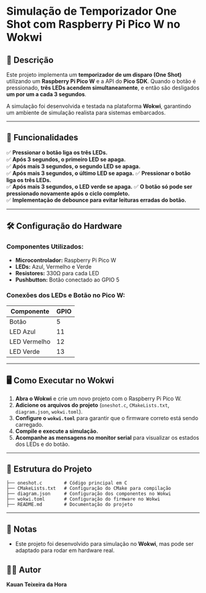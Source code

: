 # Simulação de Temporizador One Shot com Raspberry Pi Pico W no Wokwi

## 📌 Descrição
Este projeto implementa um **temporizador de um disparo (One Shot)** utilizando um **Raspberry Pi Pico W** e a API do **Pico SDK**. Quando o botão é pressionado, **três LEDs acendem simultaneamente**, e então são desligados **um por um a cada 3 segundos**.

A simulação foi desenvolvida e testada na plataforma **Wokwi**, garantindo um ambiente de simulação realista para sistemas embarcados.

---

## 📜 Funcionalidades
✅ **Pressionar o botão liga os três LEDs.**  
✅ **Após 3 segundos, o primeiro LED se apaga.**  
✅ **Após mais 3 segundos, o segundo LED se apaga.**  
✅ **Após mais 3 segundos, o último LED se apaga.**
✅ **Pressionar o botão liga os três LEDs.**  
✅ **Após mais 3 segundos, o LED verde se apaga.** 
✅ **O botão só pode ser pressionado novamente após o ciclo completo.**  
✅ **Implementação de debounce para evitar leituras erradas do botão.**  

---

## 🛠️ Configuração do Hardware
### **Componentes Utilizados:**
- **Microcontrolador:** Raspberry Pi Pico W
- **LEDs:** Azul, Vermelho e Verde
- **Resistores:** 330Ω para cada LED
- **Pushbutton:** Botão conectado ao GPIO 5

### **Conexões dos LEDs e Botão no Pico W:**
| Componente | GPIO |
|------------|------|
| Botão      | 5    |
| LED Azul   | 11   |
| LED Vermelho | 12  |
| LED Verde  | 13   |

---

## 🖥️ Como Executar no Wokwi
1. **Abra o Wokwi** e crie um novo projeto com o Raspberry Pi Pico W.
2. **Adicione os arquivos do projeto** (`oneshot.c`, `CMakeLists.txt`, `diagram.json`, `wokwi.toml`).
3. **Configure o `wokwi.toml`** para garantir que o firmware correto está sendo carregado.
4. **Compile e execute a simulação.**
5. **Acompanhe as mensagens no monitor serial** para visualizar os estados dos LEDs e do botão.

---

## 📂 Estrutura do Projeto
```
├── oneshot.c        # Código principal em C
├── CMakeLists.txt   # Configuração do CMake para compilação
├── diagram.json     # Configuração dos componentes no Wokwi
├── wokwi.toml       # Configuração do firmware no Wokwi
├── README.md        # Documentação do projeto
```

---

## 📝 Notas
- Este projeto foi desenvolvido para simulação no **Wokwi**, mas pode ser adaptado para rodar em hardware real.


## 👨‍💻 Autor
**Kauan Teixeira da Hora**




